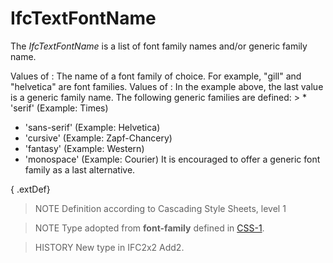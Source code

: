 # IfcTextFontName

The _IfcTextFontName_ is a list of font family names and/or generic family name.
<!-- end of short definition -->

Values of **<family-name>**: The name of a font family of choice. For example, "gill" and "helvetica" are font families.
Values of **<generic-family>**: In the example above, the last value is a generic family name. The following generic families are defined: > * 'serif' (Example: Times)

* 'sans-serif' (Example: Helvetica)
* 'cursive' (Example: Zapf-Chancery)
* 'fantasy' (Example: Western)
* 'monospace' (Example: Courier)
It is encouraged to offer a generic font family as a last alternative.

{ .extDef}
> NOTE Definition according to Cascading Style Sheets, level 1

> NOTE Type adopted from **font-family** defined in [CSS-1](../content/bibliography.htm#CSS1).

> HISTORY New type in IFC2x2 Add2.
